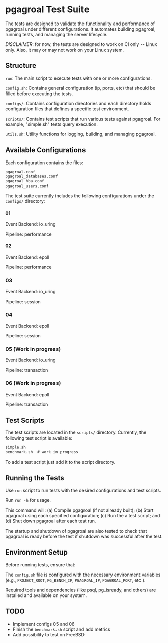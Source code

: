 # pgagroal Test Suite

The tests are designed to validate the functionality and performance of pgagroal under different configurations. It automates building pgagroal, running tests, and managing the server lifecycle.

*DISCLAIMER*: for now, the tests are designed to work on CI only -- Linux only. Also, it may or may not work on your Linux system.

## Structure

`run`: The main script to execute tests with one or more configurations.

`config.sh`: Contains general configuration (ip, ports, etc) that should be filled before executing the tests.

`configs/`: Contains configuration directories and each directory holds configuration files that defines a specific test environment.

`scripts/`: Contains test scripts that run various tests against pgagroal. For example, "simple.sh" tests query execution.

`utils.sh`: Utility functions for logging, building, and managing pgagroal.

## Available Configurations

Each configuration contains the files: 

```txt
pgagroal.conf
pgagroal_databases.conf
pgagroal_hba.conf
pgagroal_users.conf
```

The test suite currently includes the following configurations under the `configs/` directory:

#### 01

Event Backend: io_uring

Pipeline: performance

#### 02

Event Backend: epoll

Pipeline: performance

### 03

Event Backend: io_uring

Pipeline: session

### 04

Event Backend: epoll

Pipeline: session

### 05 (Work in progress)

Event Backend: io_uring

Pipeline: transaction

### 06 (Work in progress)

Event Backend: epoll

Pipeline: transaction

## Test Scripts

The test scripts are located in the `scripts/` directory. Currently, the following test script is available:

```txt
simple.sh
benchmark.sh  # work in progress
```

To add a test script just add it to the script directory.

## Running the Tests

Use `run` script to run tests with the desired configurations and test scripts.

Run `run -h` for usage.

This command will: (a) Compile pgagroal (if not already built); (b) Start pgagroal using each specified configuration; (c) Run the a test script; and (d) Shut down pgagroal after each test run.

The startup and shutdown of pgagroal are also tested to check that pgagroal is ready before the test if shutdown was successful after the test.

## Environment Setup

Before running tests, ensure that:

The `config.sh` file is configured with the necessary environment variables (e.g., `PROJECT_ROOT`, `PG_BENCH_IP`, `PGAGROAL_IP`, `PGAGROAL_PORT`, etc.).

Required tools and dependencies (like psql, pg_isready, and others) are installed and available on your system.


## TODO

- Implement configs 05 and 06
- Finish the `benchmark.sh` script and add metrics
- Add possibility to test on FreeBSD
